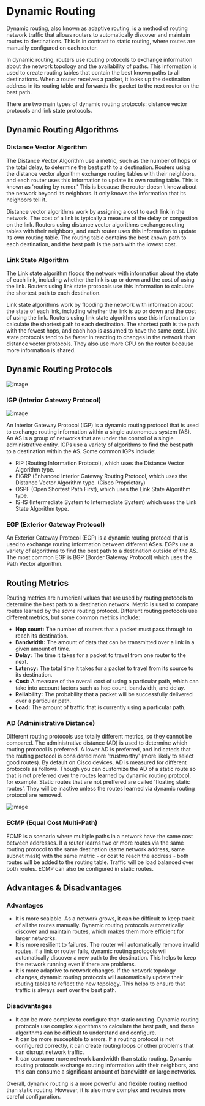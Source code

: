 # Dynamic Routing
Dynamic routing, also known as adaptive routing, is a method of routing network traffic that allows routers to automatically discover and maintain routes to destinations. This is in contrast to static routing, where routes are manually configured on each router.

In dynamic routing, routers use routing protocols to exchange information about the network topology and the availability of paths. This information is used to create routing tables that contain the best known paths to all destinations. When a router receives a packet, it looks up the destination address in its routing table and forwards the packet to the next router on the best path.

There are two main types of dynamic routing protocols: distance vector protocols and link state protocols.

## Dynamic Routing Algorithms
### Distance Vector Algorithm
The Distance Vector Algorithm use a metric, such as the number of hops or the total delay, to determine the best path to a destination. Routers using the distance vector algorithm exchange routing tables with their neighbors, and each router uses this information to update its own routing table. This is known as 'routing by rumor.' This is because the router doesn't know about the network beyond its neighbors. It only knows the information that its neighbors tell it.

Distance vector algorithms work by assigning a cost to each link in the network. The cost of a link is typically a measure of the delay or congestion on the link. Routers using distance vector algorithms exchange routing tables with their neighbors, and each router uses this information to update its own routing table. The routing table contains the best known path to each destination, and the best path is the path with the lowest cost.

### Link State Algorithm
The Link state algorithm floods the network with information about the state of each link, including whether the link is up or down and the cost of using the link. Routers using link state protocols use this information to calculate the shortest path to each destination.

Link state algorithms work by flooding the network with information about the state of each link, including whether the link is up or down and the cost of using the link. Routers using link state algorithms use this information to calculate the shortest path to each destination. The shortest path is the path with the fewest hops, and each hop is assumed to have the same cost. Link state protocols tend to be faster in reacting to changes in the network than distance vector protocols. They also use more CPU on the router because more information is shared.

## Dynamic Routing Protocols
![image](https://github.com/jgome284/package-tracer/assets/30394024/fa51ef33-2076-461c-9589-95c484dbe539)

### IGP (Interior Gateway Protocol)
![image](https://github.com/jgome284/package-tracer/assets/30394024/bcc23fb8-a43e-458d-8dd8-d12ba24ec737)

An Interior Gateway Protocol (IGP) is a dynamic routing protocol that is used to exchange routing information within a single autonomous system (AS). An AS is a group of networks that are under the control of a single administrative entity. IGPs use a variety of algorithms to find the best path to a destination within the AS. Some common IGPs include:
- RIP (Routing Information Protocol), which uses the Distance Vector Algorithm type.
- EIGRP (Enhanced Interior Gateway Routing Protocol, which uses the Distance Vector Algorithm type. (Cisco Proprietary)
- OSPF (Open Shortest Path First), which uses the Link State Algorithm type.
- IS-IS (Intermediate System to Intermediate System) which uses the Link State Algorithm type.

### EGP (Exterior Gateway Protocol)
An Exterior Gateway Protocol (EGP) is a dynamic routing protocol that is used to exchange routing information between different ASes. EGPs use a variety of algorithms to find the best path to a destination outside of the AS. The most common EGP is BGP (Border Gateway Protocol) which uses the Path Vector algorithm.

## Routing Metrics
Routing metrics are numerical values that are used by routing protocols to determine the best path to a destination network. Metric is used to compare routes learned by the *same* routing protocol. Different routing protocols use different metrics, but some common metrics include:

- **Hop count:** The number of routers that a packet must pass through to reach its destination.
- **Bandwidth:** The amount of data that can be transmitted over a link in a given amount of time.
- **Delay:** The time it takes for a packet to travel from one router to the next.
- **Latency:** The total time it takes for a packet to travel from its source to its destination.
- **Cost:** A measure of the overall cost of using a particular path, which can take into account factors such as hop count, bandwidth, and delay.
- **Reliability:** The probability that a packet will be successfully delivered over a particular path.
- **Load:** The amount of traffic that is currently using a particular path.

### AD (Administrative Distance)
Different routing protocols use totally different metrics, so they cannot be compared. The administrative distance (AD) is used to determine which routing protocol is preferred. A lower AD is preferred, and indicateds that the routing protocol is considered more 'trustworthy' (more likely to select good routes). By default on Cisco devices, AD is measured for different protocols as follows. Though you can customize the AD of a static route so that is not preferred over the routes learned by dynamic routing protocol, for example. Static routes that are not preffered are called 'floating static routes'. They will be inactive unless the routes learned via dynamic routing protocol are removed.

![image](https://github.com/jgome284/package-tracer/assets/30394024/002d451a-4522-4c2c-89e0-3e0408294a80)


### ECMP (Equal Cost Multi-Path)
ECMP is a scenario where multiple paths in a network have the same cost between addresses. If a router learns two or more routes via the same routing protocol to the same destination (same network address, same subnet mask) with the same metric - or cost to reach the address - both routes will be added to the routing table. Traffic will be load balanced over both routes. ECMP can also be configured in static routes.

## Advantages & Disadvantages
### Advantages
- It is more scalable. As a network grows, it can be difficult to keep track of all the routes manually. Dynamic routing protocols automatically discover and maintain routes, which makes them more efficient for larger networks.
- It is more resilient to failures. The router will automatically remove invalid routes. If a link or router fails, dynamic routing protocols will automatically discover a new path to the destination. This helps to keep the network running even if there are problems.
- It is more adaptive to network changes. If the network topology changes, dynamic routing protocols will automatically update their routing tables to reflect the new topology. This helps to ensure that traffic is always sent over the best path.

### Disadvantages
- It can be more complex to configure than static routing. Dynamic routing protocols use complex algorithms to calculate the best path, and these algorithms can be difficult to understand and configure.
- It can be more susceptible to errors. If a routing protocol is not configured correctly, it can create routing loops or other problems that can disrupt network traffic.
- It can consume more network bandwidth than static routing. Dynamic routing protocols exchange routing information with their neighbors, and this can consume a significant amount of bandwidth on large networks.

Overall, dynamic routing is a more powerful and flexible routing method than static routing. However, it is also more complex and requires more careful configuration.
